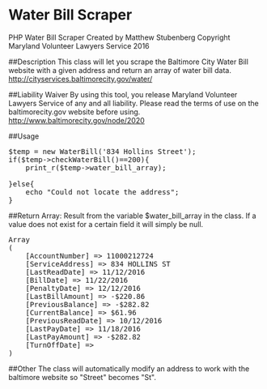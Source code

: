 # Water Bill Scraper
PHP Water Bill Scraper
Created by Matthew Stubenberg
Copyright Maryland Volunteer Lawyers Service 2016

##Description
This class will let you scrape the Baltimore City Water Bill website with a given address and return an array of water bill data.
http://cityservices.baltimorecity.gov/water/

##Liability Waiver
By using this tool, you release Maryland Volunteer Lawyers Service of any and all liability. Please read the terms of use on the baltimorecity.gov website before using.
http://www.baltimorecity.gov/node/2020

##Usage
<pre>
$temp = new WaterBill('834 Hollins Street');
if($temp->checkWaterBill()==200){
	print_r($temp->water_bill_array);
	
}else{
	echo "Could not locate the address";
}
</pre>
##Return Array:
Result from the variable $water_bill_array in the class. If a value does not exist for a certain field it will simply be null.
<pre>
Array
(
    [AccountNumber] => 11000212724
    [ServiceAddress] => 834 HOLLINS ST
    [LastReadDate] => 11/12/2016
    [BillDate] => 11/22/2016
    [PenaltyDate] => 12/12/2016
    [LastBillAmount] => -$220.86
    [PreviousBalance] => -$282.82
    [CurrentBalance] => $61.96
    [PreviousReadDate] => 10/12/2016
    [LastPayDate] => 11/18/2016
    [LastPayAmount] => -$282.82
    [TurnOffDate] => 
)
</pre>
##Other
The class will automatically modify an address to work with the baltimore website so "Street" becomes "St".